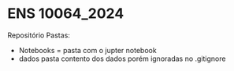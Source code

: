 # ENS 10064_2024

Repositório 
Pastas:

- Notebooks = pasta com o jupter notebook
- dados pasta contento dos dados porém ignoradas no .gitignore
